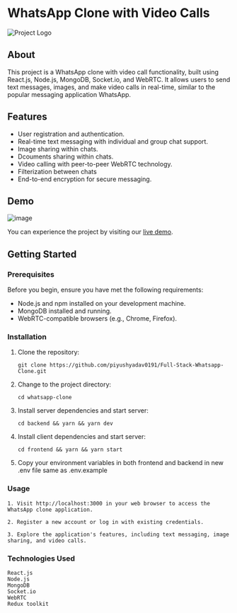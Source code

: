 # WhatsApp Clone with Video Calls

![Project Logo](https://play-lh.googleusercontent.com/bYtqbOcTYOlgc6gqZ2rwb8lptHuwlNE75zYJu6Bn076-hTmvd96HH-6v7S0YUAAJXoJN)

## About

This project is a WhatsApp clone with video call functionality, built using React.js, Node.js, MongoDB, Socket.io, and WebRTC. It allows users to send text messages, images, and make video calls in real-time, similar to the popular messaging application WhatsApp.

## Features

- User registration and authentication.
- Real-time text messaging with individual and group chat support.
- Image sharing within chats.
- Dcouments sharing within chats.
- Video calling with peer-to-peer WebRTC technology.
- Filterization between chats
- End-to-end encryption for secure messaging.

## Demo

![image](https://github.com/piyushyadav0191/Full-Stack-Whatsapp-Clone/assets/84402719/0dedda2e-6111-4c40-95a6-55ac67388629)

You can experience the project by visiting our [live demo](https://whatsapp-clone-frontend-liart.vercel.app/).

## Getting Started

### Prerequisites

Before you begin, ensure you have met the following requirements:

- Node.js and npm installed on your development machine.
- MongoDB installed and running.
- WebRTC-compatible browsers (e.g., Chrome, Firefox).

### Installation

1. Clone the repository:

   ```
   git clone https://github.com/piyushyadav0191/Full-Stack-Whatsapp-Clone.git
   ```

2. Change to the project directory:
   ```
   cd whatsapp-clone
   ```
3. Install server dependencies and start server:
   ```
   cd backend && yarn && yarn dev
   ```
4. Install client dependencies and start server:
   ```
   cd frontend && yarn && yarn start
   ```
5. Copy your environment variables in both frontend and backend in new .env file same as .env.example

### Usage

    1. Visit http://localhost:3000 in your web browser to access the WhatsApp clone application.

    2. Register a new account or log in with existing credentials.

    3. Explore the application's features, including text messaging, image sharing, and video calls.

### Technologies Used

    React.js
    Node.js
    MongoDB
    Socket.io
    WebRTC
    Redux toolkit
